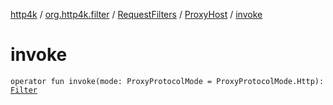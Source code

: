 [http4k](../../../index.md) / [org.http4k.filter](../../index.md) / [RequestFilters](../index.md) / [ProxyHost](index.md) / [invoke](./invoke.md)

# invoke

`operator fun invoke(mode: ProxyProtocolMode = ProxyProtocolMode.Http): `[`Filter`](../../../org.http4k.core/-filter/index.md)